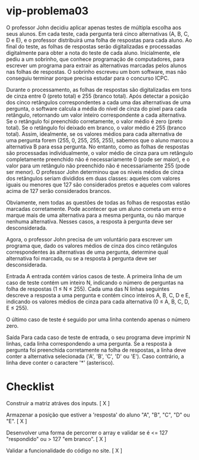 # vip-problema03

O professor John decidiu aplicar apenas testes de múltipla escolha aos seus alunos. Em cada teste, cada pergunta terá cinco alternativas (A, B, C, D e E), e o professor distribuirá uma folha de respostas para cada aluno. Ao final do teste, as folhas de respostas serão digitalizadas e processadas digitalmente para obter a nota do teste de cada aluno. Inicialmente, ele pediu a um sobrinho, que conhece programação de computadores, para escrever um programa para extrair as alternativas marcadas pelos alunos nas folhas de respostas. O sobrinho escreveu um bom software, mas não conseguiu terminar porque precisa estudar para o concurso ICPC.

Durante o processamento, as folhas de respostas são digitalizadas em tons de cinza entre 0 (preto total) e 255 (branco total). Após detectar a posição dos cinco retângulos correspondentes a cada uma das alternativas de uma pergunta, o software calcula a média do nível de cinza do pixel para cada retângulo, retornando um valor inteiro correspondente a cada alternativa. Se o retângulo foi preenchido corretamente, o valor médio é zero (preto total). Se o retângulo foi deixado em branco, o valor médio é 255 (branco total). Assim, idealmente, se os valores médios para cada alternativa de uma pergunta forem (255, 0, 255, 255, 255), sabemos que o aluno marcou a alternativa B para essa pergunta. No entanto, como as folhas de respostas são processadas individualmente, o valor médio de cinza para um retângulo completamente preenchido não é necessariamente 0 (pode ser maior), e o valor para um retângulo não preenchido não é necessariamente 255 (pode ser menor). O professor John determinou que os níveis médios de cinza dos retângulos seriam divididos em duas classes: aqueles com valores iguais ou menores que 127 são considerados pretos e aqueles com valores acima de 127 serão considerados brancos.

Obviamente, nem todas as questões de todas as folhas de respostas estão marcadas corretamente. Pode acontecer que um aluno cometa um erro e marque mais de uma alternativa para a mesma pergunta, ou não marque nenhuma alternativa. Nesses casos, a resposta à pergunta deve ser desconsiderada.

Agora, o professor John precisa de um voluntário para escrever um programa que, dado os valores médios de cinza dos cinco retângulos correspondentes às alternativas de uma pergunta, determine qual alternativa foi marcada, ou se a resposta à pergunta deve ser desconsiderada.

Entrada
A entrada contém vários casos de teste. A primeira linha de um caso de teste contém um inteiro N, indicando o número de perguntas na folha de respostas (1 ≤ N ≤ 255). Cada uma das N linhas seguintes descreve a resposta a uma pergunta e contém cinco inteiros A, B, C, D e E, indicando os valores médios de cinza para cada alternativa (0 ≤ A, B, C, D, E ≤ 255).

O último caso de teste é seguido por uma linha contendo apenas o número zero.

Saída
Para cada caso de teste de entrada, o seu programa deve imprimir N linhas, cada linha correspondendo a uma pergunta. Se a resposta à pergunta foi preenchida corretamente na folha de respostas, a linha deve conter a alternativa selecionada ('A', 'B', 'C', 'D' ou 'E'). Caso contrário, a linha deve conter o caractere '*' (asterisco).

# Checklist

Construir a matriz atráves dos inputs. [ X ]

Armazenar a posição que estiver a 'resposta' do aluno "A", "B", "C", "D" ou "E". [ X ]

Desenvolver uma forma de percorrer o array e validar se é <= 127 "respondido" ou > 127 "em branco". [ X ]

Validar a funcionalidade do código no site. [ X ]

